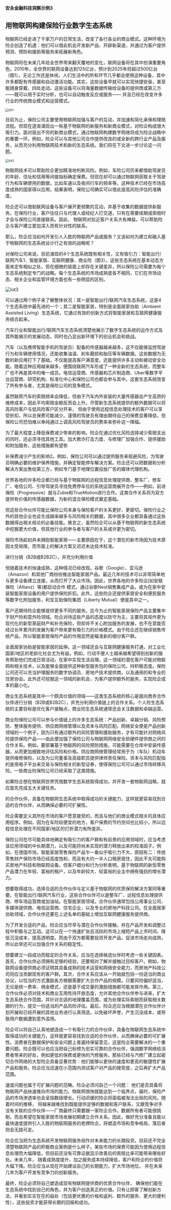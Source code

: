 __安永金融科技洞察示例3__

## 用物联网构建保险行业数字生态系统  

物联网已经走进了千家万户的日常生活，改变了各行各业的商业模式。这种环境为险企创造了机遇：他们可以借此机会开发新产品、开辟新渠道，并通过为客户提供预测、预防和援助等服务来拓展新角色。

物联网将在未来几年给全世界带来翻天覆地的变化，联网设备将在其中扮演重要角色。2010年，全世界的联网设备达到125亿台，预计到2025年将超过500亿台（图1）。无论工作还是休闲，人们生活中的所有环节几乎都会使用这种设备，其中许多都配有传感器和自动激活功能。其实，这些设备早就可以实现快捷安装，甚至能随身穿戴，四处走动。这些设备可以将海量数据传输给设备的提供商或第三方——既可以用于实时分析，也可以自动触发反应或服务—— 并且已经在改变许多行业的传统商业模式和运营模式。

<img src="https://raw.githubusercontent.com/WilliamTeng/imgs/master/20210822162329.png" alt="iot1" style="zoom: 67%;" />

目前为止，保险公司主要使用物联网加强与客户的互动，并加速和简化承保和理赔流程。但现在逐渐涌现出一些基于物联网的新服务和新商业模式，对险企构成很大吸引力。面对层出不穷的新商业模式，通过物联网构建数字网络将成为险企战略中的重要一环。例如，险企可以与其他公司合作提供改良的或全新的跨行业产品及服务，从而充分利用物联网技术和新的生态系统。我们将在下文进一步讨论这一问题。

<img src="https://raw.githubusercontent.com/WilliamTeng/imgs/master/20210822162555.png" alt="iot2" style="zoom:67%;" />

物联网技术可以帮助险企更加精准地判断风险。例如，车险公司历来都借助驾驶员的年龄、住址和信用等间接指标确定保费。但现在却可以通过物联网获取关于驾驶行为和车辆使用的数据，比如车速以及夜间行车的频率等。这种技术已经在市场高度成熟的国家得以应用，结果表明，保险公司确实可以借此提高风险评估的准确度。

险企还可以借助联网设备与客户展开更频繁的互动，并基于收集的数据提供新服务。在保险行业，客户往往只与代理人或经纪人打交道，只有在需要续期或索赔时才会与保险公司直接联系。因此， 物联网对拉近客户关系大有裨益，可以帮助险企与客户建立更加深入而有针对性的联系。

那么，险企应当如何开发引人入胜的物联网产品或服务？又该如何为建立和融入基于物联网的生态系统设计行之有效的战略呢？


对保险公司来说，目前涌现的4个生态系统既有相关性，又有吸引力：智能出行/联网汽车1、智能家居、互联网健康、商业险（图3）。这些生态系统在基本动态方面肯定有相似之处，但在细微的层面上却存在关键差异，所以保险公司需要为每个生态系统制定专门的战略。每个生态系统的市场成熟度各不相同，它们在市场动态、相关企业和监管环境方面也有一些明显的区别。

![iot3](https://raw.githubusercontent.com/WilliamTeng/imgs/master/20210822160142.png)

可以通过两个例子来了解整体状况：其一是智能出行/联网汽车生态系统，这是4个生态系统中最先进的一个；其二是智能家居，特别是全面居家协助（Ambient Assisted Living）生态系统，它通过有效的创新方式将智能家居和互联网健康服务结合起来。

汽车行业和智能出行/联网汽车生态系统清楚地展示了数字生态系统的运作方式及其所能揭示的发展动态，同时也凸显出新环境下的创业机会和挑战。

汽车（以及携带智能手机的驾驶员）配备的传感器越来越多，这不仅能够监控驾驶行为和车辆使用情况，还能收集油温、刹车磨损和胎压等车辆数据。这些数据为无数的新应用打下了基础，不仅能提高客户满意度，还能提供许多主动和被动安全功能。随着这种应用越来越多，便围绕联网汽车形成了一种全新的生态系统，而整车厂也不再是其中的唯一成员。电信运营商、传感器和芯片制造商、Uber等数字平台运营商、研究机构、标准化中心和保险公司也都会参与其中。这套生态系统改变了所有参与者，尤其是保险公司的竞争模式。

虽然联网汽车的索赔频率会降低，但由于汽车内外安装的大量传感器会产生高昂的维修成本，因此平均索赔金额反而会上升。尽管新生态系统提供的额外数据可以将高风险客户与低风险客户区分开来， 但由于使用远程信息处理技术的客户可以享受折扣，所以总保费可能减少。谨慎的驾驶员有理由期待自己的保费显著降低，但保险公司恐怕难以单纯通过上调高风险驾驶员的费率来弥补这一降幅。

为了最大程度上降低保费减少带来的影响，险企在通过优化风险选择减少索赔支出的同时，还必须寻找其他工具。加大欺诈打击力度、与修理厂加强合作、提供援助和附加服务，这些措施都有望弥

补保费减少产生的影响2。例如，保险公司可以通过提供服务来规避风险，为驾驶员明确必要的维护保养措施，并确定智能停车解决方案。险企还可以把数据和分析解决方案出售给第三方，例如专门基于地理位置投放广告的媒体代理机构。

世界各地的许多险企都已经与基于物联网的远程信息处理提供商、整车厂、修车厂、电信公司、引导驾驶员寻找免费停车位的系统运营商展开合作——例如，前进保险（Progressive）就与Zubie和TrueMotion进行合作。这类合作关系将为双方提供有价值的传感器数据，为新的混合保险模式奠定基础。

但这些合作伙伴可能比保险公司本身与保险客户的关系更好、更密切。保险行业之外的其他企业也会生成越来越多与风险相关的数据，其中很多企业都具备通过这些数据得出相关结论的必备技能。换言之，虽然险企可以从基于物联网的新生态系统中挖掘更大价值，但其他行业的参与者与客户的关系或许更为密切。


保险市场起初并未拥抱智能家居——主要原因在于，这个潜在的新市场因为技术原因太受局限，而市面上的解决方案又迟迟未达技术标准。

进行分销（B2B或B2B2C），并充分利用价值


但随着技术的快速成熟，这种情况已经改观。谷歌（Google）、亚马逊（Amazon）和其他厂商纷纷推出智能家居产品。最近几年的技术可以非常简单地与更多设备建立连接，从而打开了大众市场。因此，世界各地的许多险企[如安联保险（Allianz）等]都启动合作 模式，通过谷歌Nest销售集成产品，或为在家中安装智能家居设备的用户提供保险折扣。此外，这些险企还提供家居安全和便民服务等数字化附加服务，利宝互助保险集团（Liberty Mutual）便是其中之一。

客户还期待险企能够提供更多不同的服务。迄今为止的智能家居保险产品主要集中于财产险和意外险领域。险企对待这些产品的态度以防守为主，主要将其视作更为现代化的新型家庭财产和补充保险，但却并不关心附加服务的发展，也不在意能否经过长年累月的发展为客户带来更有吸引力的价格模式。由于险企还在继续销售传统产品，所以智能家居保险产品的作用显然是瞄准新的细分客户群。

全面居家协助是智能家居的延伸。这一领域还会与互联网健康服务打通，对工业化国家/地区的老龄化社会尤为有益。例如，行动不便人士越来越希望得到创新的服务帮助他们完成日常活动，在家中实现生活自理。这一领域的潜在客户可能对物联网和相关技术，以及能够全面提供这种新型服务包的保险公司，持积极态度。保险公司还可以充当护理服务的数字协调员、房地产技术提供商，以及通用的和专业的住房协会。此外还可挖掘这一领域的新机会，为客户提供额外的服务，实现险企成本的最小化。


商业生态系统是其中一个颇具价值的领域——这类生态系统的核心是面向商务合作伙伴进行分销（B2B或B2B2C），并充分利用价值链上的合作关系。个人险生态系统的主要目标是优化客户接触点，商业险生态系统通常还会关注数据和卓越运营。

商业险保险公司可以参与价值链上的许多生态系统：产品创新、卓越分销、风险预防、整体服务提供、供应商网络管理以及资本与风险匹配。网络安全便是产品创新领域的一个例子，因为只有通过额外的风险管理和援助服务，才有可能针对网络风险提供保险产品——由此便加强了保险公司与物联网网络安全软硬件提供商之间的合作关系。例如，要部署基于物联网的风险预防措施，可能需要在仓库中安装传感器，从而更加细致地评估风险和价格。供应商网络管理经常用于为（车队）机动车提供维修保险，以及为公司董事及高级职员提供律师责任保险。资本与风险匹配指的是用电子平台来交易与保险相关的新型证券，使得保险公司可以通过市场转移风险。一些商业险保险公司已经采取了这类措施。


如果险企想在物联网世界凭借数字生态系统取得成功，并开发一套物联网战略，就应首先完成五大关键任务。

的合作伙伴，具备在物联网生态系统中取得成功的关键能力，这样就更容易找到合适的合作伙伴，从而确保必要的可扩展性。

险企需要定义其所在市场的客户愿意接受的，而且与他们的商业模式相关的具体应用程序。例如，因为在车险较便宜的地方，客户保费的节约空间也比较小，所以远程信息处理在不同国家/地区的打折潜力有所差异。

保险公司在尽可能具体地确定有吸引力的客户群和有前景的应用领域时，应当考虑该应用领域的中长期潜力，以及可能将尚未实现的潜力释放出来的校准因子。例如，在德国市场，智能家居零售保险产品乍一看似乎吸引力不大，原因有二：传统零售财产保险市场已经高度饱和，而且有大约一半人口租房居住，因此不太可能购买房地产科技和物联网设备。但客户细分和行为分析表明，基于物联网的新型零售产品潜力在年轻、富裕的租户，以及年龄较大、较富裕的业主中拥有强劲的增长潜力。


想要取得成功，选择合适的合作伙伴与定义基于物联网的优质保险解决方案同等重要。在智能出行/联网汽车行业，这些合作伙伴可以是整车厂、远程信息处理提供商、停车场运营商或加油站。在智能家居领域，合作伙伴通常包括公用事业公司、多媒体提供商、电信运营商、住宅企业，以及专业的房地产科技公司。在全面居家协助领域，合作伙伴还要在上述名单的基础上增加互联网健康服务提供商。

为了开发合适的产品，险企应当尽早与潜在合作伙伴接触，并在产品开发和调整过程中积极与之互动。这可以在一个快速扩张且活跃的市场上缩短产品上市时间，降低沉没成本，提高透明度。而由于双方都需要投资开发产品，促进市场走向成熟，所以此举还可以加强合作关系的稳定性。

想要建立一段成功而稳定的合作关系，应当在选择候选伙伴时考虑一些关键因素。首先，合作伙伴必须拥有足够的经验，还要相对了解并接触过目标客户。例如，物联网设备提供商必须证明其具备成熟的技术运营和网络安全能力，而房地产科技公司则应当贡献现有的客户群。其次，合作关系应该从一开始就包括一份适当的商业协议，以恰当的方式激励各方根据需要扩大合作产品的规模。只要风险偏好适当，无论是统一费率、佣金模式，还是基于成交量的激励措施都可能发挥作用。第三，合作伙伴必须对技术和商业互用性持开放态度，允许其他合作伙伴参与进来，扩大生态系统合作范围，并针对合适的地理覆盖范围，或为处理实际索赔而获取相关数据的行为，提交一份适当的产品风险评估。最后，险企还应当根据潜在合作伙伴计划开展和已经开展的其他业务进行认真筛选，以免破坏声誉，产生沉没成本，或导致用户数据遭到意外滥用。

险企可以将自己认真地塑造成一个有吸引力的合作伙伴，具备在物联网生态系统中取得成功的关键能力，这样就更容易找到合适的合作伙伴，从而确保必要的可扩展性。消费者在数据保护和安全问题上普遍持保留意见，这是险企需要解决的一个重要问题。险企既可以也应当把自己标榜为忠实可靠的合作伙伴，强调数字网络给消费者带来的好处，例如更低的保费或更快的汽修服务。那些已经与汽修厂建立起密切合作网络的大型险企具备显著优势：他们能够以更快的速度和更高的敏捷性扩展产品和服务。险企应当迅速在小范围内测试客户对产品的接受度，之后再扩大产品范围。


速度问题也属于可扩展问题的范畴。险企必须问自己一个问题： 他们是否具备将物联网产品快速推向市场的能力。物联网很快就能达到一个临界点，届时，保险产品的市场渗透率也会呈指数级增长。行动迟缓的险企将面临被淘汰出局的风险。随着时间的推移， 将越来越难找到既能提供足够的数据和客户联系，又跟竞争对手没有关联的合作伙伴——厂商最终只需要跟一家险企合作。数据所有者可能很挑剔，而且希望在智能家居市场发展初期建立合作关系。因此，做好充分准备且能以最快速度提供引人入胜的物联网服务的老牌险企，将塑造市场和竞争格局，落后者则会无路可走。


险企应当把为生态系统开发物联网服务视作对未来能力的长期投资。目前还不完全清楚物联网产品的积极商业案例是什么样子。某些市场的保费可能因为使用远程信息处理而大幅降低，但目前还没有可靠证据显示改善后的索赔比率可能带来哪些好处。未来几年， 随着成熟度提升，加之服务成本持续降低，客户和险企的价值将大幅下降。险企应当从现在开始建设自己的长期能力，扩大市场地位， 并在未来几年为客户开发有竞争力的创新服务。

最终，险企必须将自己塑造成现有物联网提供商的优质合作伙伴， 确保他们能在生态系统中找到自己的角色，并为客户创造真正的价值。只有让顾客了解创新方法，并看到实实在在的益处（包括更优惠的价格和返利、额外的服务、更大的便利性），这些投资才能获得长期的回报和成功。
